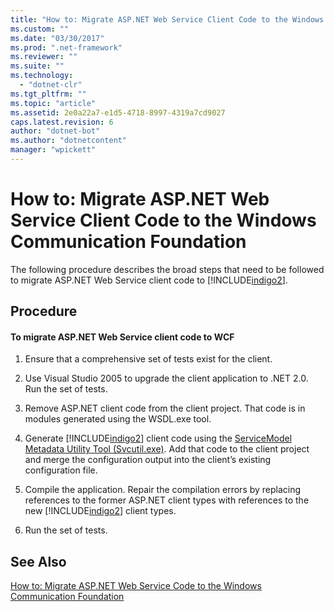 ```yaml
---
title: "How to: Migrate ASP.NET Web Service Client Code to the Windows Communication Foundation"
ms.custom: ""
ms.date: "03/30/2017"
ms.prod: ".net-framework"
ms.reviewer: ""
ms.suite: ""
ms.technology: 
  - "dotnet-clr"
ms.tgt_pltfrm: ""
ms.topic: "article"
ms.assetid: 2e0a22a7-e1d5-4718-8997-4319a7cd9027
caps.latest.revision: 6
author: "dotnet-bot"
ms.author: "dotnetcontent"
manager: "wpickett"
---
```

# How to: Migrate ASP.NET Web Service Client Code to the Windows Communication Foundation
The following procedure describes the broad steps that need to be followed to migrate ASP.NET Web Service client code to [!INCLUDE[indigo2](../../../../includes/indigo2-md.md)].  
  
## Procedure  
  
#### To migrate ASP.NET Web Service client code to WCF  
  
1.  Ensure that a comprehensive set of tests exist for the client.  
  
2.  Use Visual Studio 2005 to upgrade the client application to .NET 2.0. Run the set of tests.  
  
3.  Remove ASP.NET client code from the client project. That code is in modules generated using the WSDL.exe tool.  
  
4.  Generate [!INCLUDE[indigo2](../../../../includes/indigo2-md.md)] client code using the [ServiceModel Metadata Utility Tool (Svcutil.exe)](../../../../docs/framework/wcf/servicemodel-metadata-utility-tool-svcutil-exe.md). Add that code to the client project and merge the configuration output into the client’s existing configuration file.  
  
5.  Compile the application. Repair the compilation errors by replacing references to the former ASP.NET client types with references to the new [!INCLUDE[indigo2](../../../../includes/indigo2-md.md)] client types.  
  
6.  Run the set of tests.  
  
## See Also  
 [How to: Migrate ASP.NET Web Service Code to the Windows Communication Foundation](../../../../docs/framework/wcf/feature-details/migrate-asp-net-web-service-to-wcf.md)
